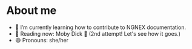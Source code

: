 # About me

- 🌱 I’m currently learning how to contribute to NGNEX documentation.
- 📘 Reading now: Moby Dick :whale: (2nd attempt! Let's see how it goes.)
- 😄 Pronouns: she/her
